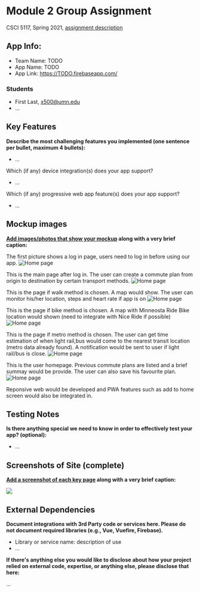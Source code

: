 # Module 2 Group Assignment

CSCI 5117, Spring 2021, [assignment description](https://canvas.umn.edu/courses/217951/pages/project-2)

## App Info:

* Team Name: TODO
* App Name: TODO
* App Link: <https://TODO.firebaseapp.com/>

### Students

* First Last, x500@umn.edu
* ...


## Key Features

**Describe the most challenging features you implemented
(one sentence per bullet, maximum 4 bullets):**

* ...

Which (if any) device integration(s) does your app support?

* ...

Which (if any) progressive web app feature(s) does your app support?

* ...



## Mockup images

**[Add images/photos that show your mockup](https://stackoverflow.com/questions/10189356/how-to-add-screenshot-to-readmes-in-github-repository) along with a very brief caption:**



The first picture shows a log in page, users need to log in before using our app.
![Home page](/MockUp/1._Main_Page_before_log_in.png?raw=true)

This is the main page after log in. The user can create a commute plan from origin to destination by certain transport methods.
![Home page](/MockUp/3._Main_Page_after_log_in.png?raw=true)

This is the page if walk method is chosen. A map would show. The user can monitor his/her location, steps and heart rate if app is on
![Home page](/MockUp/4._Walk.png?raw=true)

This is the page if bike method is chosen. A map with Minneosta Ride Bike location would shown (need to integrate with Nice Ride if possible)
![Home page](/MockUp/5._Bike.png?raw=true)

This is the page if metro method is chosen. The user can get time estimation of when light rail,bus would come to the nearest transit location (metro data already found). A notification would be sent to user if light rail/bus is close.
![Home page](/MockUp/6._Light_Rail_Bus.png?raw=true)

This is the user homepage. Previous commute plans are listed and a brief summay would be provide. The user can also save his favourite plan.
![Home page](/MockUp/2._Profile_&_Weekly_Summary.png?raw=true)

Reponsive web would be developed and PWA features such as add to home screen would also be integrated in.

## Testing Notes

**Is there anything special we need to know in order to effectively test your app? (optional):**

* ...



## Screenshots of Site (complete)

**[Add a screenshot of each key page](https://stackoverflow.com/questions/10189356/how-to-add-screenshot-to-readmes-in-github-repository)
along with a very brief caption:**

![](https://media.giphy.com/media/o0vwzuFwCGAFO/giphy.gif)



## External Dependencies

**Document integrations with 3rd Party code or services here.
Please do not document required libraries (e.g., Vue, Vuefire, Firebase).**

* Library or service name: description of use
* ...

**If there's anything else you would like to disclose about how your project
relied on external code, expertise, or anything else, please disclose that
here:**

...
